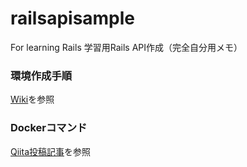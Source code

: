 # railsapisample
For learning Rails
学習用Rails API作成（完全自分用メモ）

### 環境作成手順
[Wiki](https://github.com/Ryota1Q4/railsapisample/wiki)を参照

### Dockerコマンド
[Qiita投稿記事](https://qiita.com/matsu123j/items/5374245adb1f9afe138a)を参照
